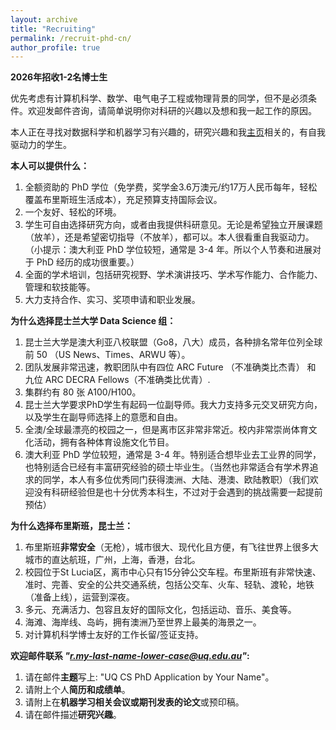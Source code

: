 ```yaml
---
layout: archive
title: "Recruiting"
permalink: /recruit-phd-cn/
author_profile: true
---
```

**2026年招收1-2名博士生**
  
优先考虑有计算机科学、数学、电气电子工程或物理背景的同学，但不是必须条件。欢迎发邮件咨询，请简单说明你对科研的兴趣以及想和我一起工作的原因。

本人正在寻找对数据科学和机器学习有兴趣的，研究兴趣和我<a href="https://ruihongqiu.github.io/recruit-thesis/" target="_blank">主页</a>相关的，有自我驱动力的学生。

**本人可以提供什么：**
1. 全额资助的 PhD 学位（免学费，奖学金3.6万澳元/约17万人民币每年，轻松覆盖布里斯班生活成本），充足预算支持国际会议。
2. 一个友好、轻松的环境。
3. 学生可自由选择研究方向，或者由我提供科研意见。无论是希望独立开展课题（放羊），还是希望密切指导（不放羊），都可以。本人很看重自我驱动力。（小提示：澳大利亚 PhD 学位较短，通常是 3-4 年。所以个人节奏和进展对于 PhD 经历的成功很重要。）
4. 全面的学术培训，包括研究视野、学术演讲技巧、学术写作能力、合作能力、管理和软技能等。
5. 大力支持合作、实习、奖项申请和职业发展。

**为什么选择昆士兰大学 Data Science 组：**
1. 昆士兰大学是澳大利亚八校联盟（Go8，八大）成员，各种排名常年位列全球前 50 （US News、Times、ARWU 等）。
2. 团队发展非常迅速，教职团队中有四位 ARC Future  （不准确类比杰青） 和 九位 ARC DECRA Fellows（不准确类比优青）.
3. 集群约有 80 张 A100/H100。
4. 昆士兰大学要求PhD学生有起码一位副导师。我大力支持多元交叉研究方向，以及学生在副导师选择上的意愿和自由。
5. 全澳/全球最漂亮的校园之一，但是离市区非常非常近。校内非常崇尚体育文化活动，拥有各种体育设施文化节目。
6. 澳大利亚 PhD 学位较短，通常是 3-4 年。特别适合想毕业去工业界的同学，也特别适合已经有丰富研究经验的硕士毕业生。（当然也非常适合有学术界追求的同学，本人有多位优秀同门获得澳洲、大陆、港澳、欧陆教职）（我们欢迎没有科研经验但是也十分优秀本科生，不过对于会遇到的挑战需要一起提前预估）

**为什么选择布里斯班，昆士兰：**
1. 布里斯班**非常安全**（无枪），城市很大、现代化且方便，有飞往世界上很多大城市的直达航班，广州，上海，香港，台北。
2. 校园位于St Lucia区，离市中心只有15分钟公交车程。布里斯班有非常快速、准时、完善、安全的公共交通系统，包括公交车、火车、轻轨、渡轮，地铁（准备上线），运营到深夜。
3. 多元、充满活力、包容且友好的国际文化，包括运动、音乐、美食等。
4. 海滩、海岸线、岛屿，拥有澳洲乃至世界上最美的海景之一。
5. 对计算机科学博士友好的工作长留/签证支持。

**欢迎邮件联系 *"r.my-last-name-lower-case@uq.edu.au"*:**
1. 请在邮件**主题**写上: "UQ CS PhD Application by Your Name"。
2. 请附上个人**简历和成绩单**。
3. 请附上在**机器学习相关会议或期刊发表的论文**或预印稿。
4. 请在邮件描述**研究兴趣**。